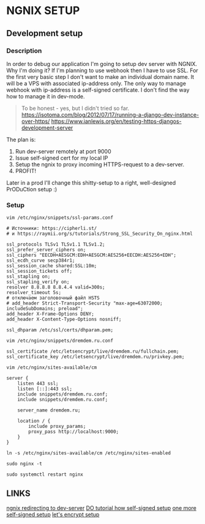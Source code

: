 # NGNIX SETUP

## Development setup

### Description

In order to debug our application I'm going to setup dev server with NGNIX.
Why I'm doing it? If I'm planning to use webhook then I have to use SSL. 
For the first very basic step I don't want to make an individual domain name.
It will be a VPS with associated ip-address only.
The only way to manage webhook with ip-address is a self-signed certificate.
I don't find the way how to manage it in dev-mode.

> To be honest - yes, but I didn't tried so far.
> https://isotoma.com/blog/2012/07/17/running-a-django-dev-instance-over-https/
> https://www.ianlewis.org/en/testing-https-djangos-development-server

The plan is: 
1. Run dev-server remotely at port 9000
2. Issue self-signed cert for my local IP
3. Setup the ngnix to proxy incoming HTTPS-request to a dev-server.
4. PROFIT!

Later in a prod I'll change this shitty-setup to a right, well-designed PrODuCtion setup :) 

### Setup



```shell script
vim /etc/nginx/snippets/ssl-params.conf
```

```shell script
# Источники: https://cipherli.st/
# и https://raymii.org/s/tutorials/Strong_SSL_Security_On_nginx.html

ssl_protocols TLSv1 TLSv1.1 TLSv1.2;
ssl_prefer_server_ciphers on;
ssl_ciphers "EECDH+AESGCM:EDH+AESGCM:AES256+EECDH:AES256+EDH";
ssl_ecdh_curve secp384r1;
ssl_session_cache shared:SSL:10m;
ssl_session_tickets off;
ssl_stapling on;
ssl_stapling_verify on;
resolver 8.8.8.8 8.8.4.4 valid=300s;
resolver_timeout 5s;
# отключаем заголовочный файл HSTS
# add_header Strict-Transport-Security "max-age=63072000; includeSubDomains; preload";
add_header X-Frame-Options DENY;
add_header X-Content-Type-Options nosniff;

ssl_dhparam /etc/ssl/certs/dhparam.pem;
```

```shell script
vim /etc/nginx/snippets/dremdem.ru.conf
```

```shell script
ssl_certificate /etc/letsencrypt/live/dremdem.ru/fullchain.pem;
ssl_certificate_key /etc/letsencrypt/live/dremdem.ru/privkey.pem;
```

```shell script
vim /etc/nginx/sites-available/cm
```

```shell script
server {
    listen 443 ssl;
    listen [::]:443 ssl;
    include snippets/dremdem.ru.conf;
    include snippets/dremdem.ru.conf;

    server_name dremdem.ru;  
  
    location / {
        include proxy_params;
        proxy_pass http://localhost:9000;
    }
}
```

```shell script
ln -s /etc/nginx/sites-available/cm /etc/nginx/sites-enabled
```

```shell script
sudo nginx -t
```

```shell script
sudo systemctl restart nginx
```

## LINKS

[ngnix redirecting to dev-server](https://dizballanze.com/ru/nastraivaem-dev-server-dlia-udobnoi-razrabotki-na-django/)
[DO tutorial how self-signed setup](https://www.digitalocean.com/community/tutorials/how-to-create-a-self-signed-ssl-certificate-for-nginx-in-ubuntu-16-04)
[one more self-signed setup](https://hostadvice.com/how-to/how-to-configure-nginx-to-use-self-signed-ssl-tls-certificate-on-ubuntu-18-04-vps-or-dedicated-server/)
[let's encrypt setup](https://tproger.ru/translations/ssl-certificate/)
